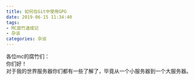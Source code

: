 ```yaml
---
title: 如何在Git中使用GPG
date: 2019-06-15 11:34:40
tags: 
- MC腐竹速成记
- 杂谈
categories: 杂谈
---
```


各位mc的腐竹们：  
你们好！  
对于我的世界服务器你们都有一些了解了，毕竟从一个小服务器到一个大服务器。

